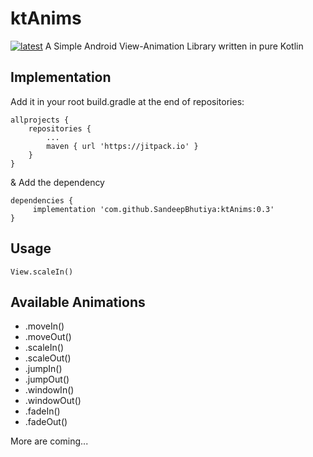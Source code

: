 # ktAnims 
[![latest](https://badge.fury.io/js/github-release-notes.svg)](https://github.com/SandeepBhutiya/ktAnims/releases)
A Simple Android View-Animation Library written in pure Kotlin 

## Implementation
Add it in your root build.gradle at the end of repositories:

```
allprojects {
	repositories {
		...
		maven { url 'https://jitpack.io' }
	}
}
```

& Add the dependency

```
dependencies {
	 implementation 'com.github.SandeepBhutiya:ktAnims:0.3'
}
```


## Usage
```
View.scaleIn()
```


## Available Animations
* .moveIn()
* .moveOut()
* .scaleIn()
* .scaleOut()
* .jumpIn()
* .jumpOut()
* .windowIn()
* .windowOut()
* .fadeIn()
* .fadeOut()

More are coming...

